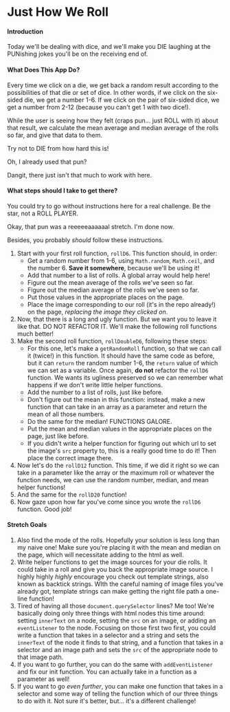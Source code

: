 # Just How We Roll

#### Introduction

Today we'll be dealing with dice, and we'll make you DIE laughing at the PUNishing jokes you'll be on the receiving end of.

#### What Does This App Do?

Every time we click on a die, we get back a random result according to the possibilities of that die or set of dice. In other words, if we click on the six-sided die, we get a number 1-6. If we click on the pair of six-sided dice, we get a number from 2-12 (because you can't get 1 with two dice!).

While the user is seeing how they felt (craps pun... just ROLL with it) about that result, we calculate the mean average and median average of the rolls so far, and give that data to them.

Try not to DIE from how hard this is!

Oh, I already used that pun?

Dangit, there just isn't that much to work with here.

#### What steps should I take to get there?

You could try to go without instructions here for a real challenge. Be the star, not a ROLL PLAYER.

Okay, that pun was a reeeeeaaaaaal stretch. I'm done now.

Besides, you probably _should_ follow these instructions.

1. Start with your first roll function, `rollD6`. This function should, in order:
	* Get a random number from 1-6, using `Math.random`, `Math.ceil`, and the number 6. **Save it somewhere**, because we'll be using it!
	* Add that number to a list of rolls. A global array would help here!
	* Figure out the mean average of the rolls we've seen so far.
	* Figure out the median average of the rolls we've seen so far.
	* Put those values in the appropriate places on the page.
	* Place the image corresponding to our roll (it's in the repo already!) on the page, _replacing the image they clicked on_.
2. Now, that there is a long and ugly function. But we want you to leave it like that. DO NOT REFACTOR IT. We'll make the following roll functions much better!
3. Make the second roll function, `rollDoubleD6`, following these steps:
	* For this one, let's make a `getRandomRoll` function, so that we can call it (twice!) in this function. It should have the same code as before, but it can `return` the random number 1-6, the `return` value of which we can set as a variable. Once again, **do not** refactor the `rollD6` function. We wants its ugliness preserved so we can remember what happens if we don't write little helper functions.
	* Add the number to a list of rolls, just like before.
	* Don't figure out the mean in this function: instead, make a new function that can take in an array as a parameter and return the mean of all those numbers.
	* Do the same for the median! FUNCTIONS GALORE.
	* Put the mean and median values in the appropriate places on the page, just like before.
	* If you didn't write a helper function for figuring out which url to set the image's `src` property to, this is a really good time to do it! Then place the correct image there.
4. Now let's do the `rollD12` function. This time, if we did it right so we can take in a parameter like the array or the maximum roll or whatever the function needs, we can use the random number, median, and mean helper functions!
5. And the same for the `rollD20` function!
6. Now gaze upon how far you've come since you wrote the `rollD6` function. Good job!

#### Stretch Goals

1. Also find the mode of the rolls. Hopefully your solution is less long than my naive one! Make sure you're placing it with the mean and median on the page, which will necessitate adding to the html as well.
2. Write helper functions to get the image sources for your die rolls. It could take in a roll and give you back the appropriate image source. I highly highly _highly_ encourage you check out template strings, also known as backtick strings. WIth the careful naming of image files you've already got, template strings can make getting the right file path a one-line function!
3. Tired of having all those `document.querySelector` lines? Me too! We're basically doing only three things with html nodes this time around: setting `innerText` on a node, setting the `src` on an image, or adding an `eventListener` to the node. Focusing on those first two first, you could write a function that takes in a selector and a string and sets the `innerText` of the node it finds to that string, and a function that takes in a selector and an image path and sets the `src` of the appropriate node to that image path.
4. If you want to go further, you can do the same with `addEventListener` and fix our init function. You can actually take in a function as a parameter as well!
5. If you want to go _even further_, you can make one function that takes in a selector and some way of telling the function which of our three things to do with it. Not sure it's better, but... it's a different challenge!